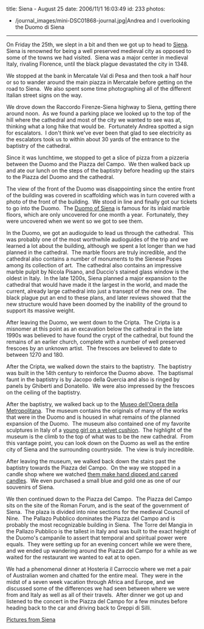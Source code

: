 title: Siena - August 25
date: 2006/11/1 16:03:49
id: 233
photos:
- /journal_images/mini-DSC01868-journal.jpg|Andrea and I overlooking the Duomo di Siena
---
On Friday the 25th, we slept in a bit and then we got up to head to [Siena](http://en.wikipedia.org/wiki/Siena).  Siena is renowned for being a well preserved medieval city as opposed to some of the towns we had visited.  Siena was a major center in medieval Italy, rivaling Florence, until the black plague devastated the city in 1348.

We stopped at the bank in Mercatale Val di Pesa and then took a half hour or so to wander around the main piazza in Mercatale before getting on the road to Siena.  We also spent some time photographing all of the different Italian street signs on the way. 

We drove down the Raccordo Firenze-Siena highway to Siena, getting there around noon.  As we found a parking place we looked up to the top of the hill where the cathedral and most of the city we wanted to see was at, thinking what a long hike that would be.  Fortunately Andrea spotted a sign for escalators.  I don't think we've ever been that glad to see electricity as the escalators took us to within about 30 yards of the entrance to the baptistry of the cathedral.

Since it was lunchtime, we stopped to get a slice of pizza from a pizzeria between the Duomo and the Piazza del Campo.  We then walked back up and ate our lunch on the steps of the baptistry before heading up the stairs to the Piazza del Duomo and the cathedral. 

The view of the front of the Duomo was disappointing since the entire front of the building was covered in scaffolding which was in turn covered with a photo of the front of the building.  We stood in line and finally got our tickets to go into the Duomo.  The [Duomo of Siena](http://en.wikipedia.org/wiki/Duomo_di_Siena) is famous for its inlaid marble floors, which are only uncovered for one month a year.  Fortunately, they were uncovered when we went so we got to see them.

In the Duomo, we got an audioguide to lead us through the cathedral.  This was probably one of the most worthwhile audioguides of the trip and we learned a lot about the building, although we spent a lot longer than we had planned in the cathedral.  The marble floors are truly incredible, and the cathedral also contains a number of monuments to the Sienese Popes among its collection of art.  The cathedral also contains an impressive marble pulpit by Nicola Pisano, and Duccio's stained glass window is the oldest in Italy.  In the late 1200s, Siena planned a major expansion to the cathedral that would have made it the largest in the world, and made the current, already large cathedral into just a transept of the new one.  The black plague put an end to these plans, and later reviews showed that the new structure would have been doomed by the inability of the ground to support its massive weight.

After leaving the Duomo, we went down to the Cripta.  The Cripta is a misnomer at this point as an excavation below the cathedral in the late 1990s was believed to have found the crypt of the cathedral, but found the remains of an earlier church, complete with a number of well preserved frescoes by an unknown artist.  The frescoes are believed to date to between 1270 and 180.

After the Cripta, we walked down the stairs to the baptistry.  The baptistry was built in the 14th century to reinforce the Duomo above.  The baptismal faunt in the baptistry is by Jacopo della Quercia and also is ringed by panels by Ghiberti and Donatello.  We were also impressed by the frescoes on the ceiling of the baptistry.

After the baptistry, we walked back up to the [Museo dell'Opera della Metropolitana](http://www.operaduomo.siena.it/).  The museum contains the originals of many of the works that were in the Duomo and is housed in what remains of the planned expansion of the Duomo.  The museum also contained one of my favorite sculptures in Italy of a [young girl on a velvet cushion](photo/italy2006/day6-20060825/mini-DSC01857.jpg).  The highlight of the museum is the climb to the top of what was to be the new cathedral.  From this vantage point, you can look down on the Duomo as well as the entire city of Siena and the surrounding countryside.  The view is truly incredible.

After leaving the museum, we walked back down the stairs past the baptistry towards the Piazza del Campo.  On the way we stopped in a candle shop where we watched [them make hand dipped and carved candles](photo/italy2006/day6-20060825/mini-DSC01896.jpg).  We even purchased a small blue and gold one as one of our souvenirs of Siena.

We then continued down to the Piazza del Campo.  The Piazza del Campo sits on the site of the Roman Forum, and is the seat of the government of Siena.  The plaza is divided into nine sections for the medieval Council of Nine.  The Pallazo Pubblico dominates the Piazza del Campo and is probably the most recognizable building in Siena.  The Torre del Mangia in the Pallazo Pubblico is the tallest in Italy and was built to the exact height of the Duomo's campanile to assert that temporal and spiritual power were equals.  They were setting up for an evening concert while we were there, and we ended up wandering around the Piazza del Campo for a while as we waited for the restaurant we wanted to eat at to open. 

We had a phenomenal dinner at Hosteria il Carroccio where we met a pair of Australian women and chatted for the entire meal.  They were in the midst of a seven week vacation through Africa and Europe, and we discussed some of the differences we had seen between where we were from and Italy as well as all of their travels.  After dinner we got up and listened to the concert in the Piazza del Campo for a few minutes before heading back to the car and driving back to Greppi di Silli.

[Pictures from Siena](PhotoAlbum.aspx?ID=ITALY2006-DAY6)